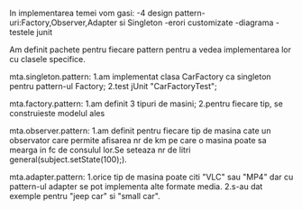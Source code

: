 In implementarea temei vom gasi:
-4 design pattern-uri:Factory,Observer,Adapter si Singleton
-erori customizate
-diagrama
-testele junit 

Am definit pachete pentru fiecare pattern pentru a vedea implementarea lor cu clasele specifice.

mta.singleton.pattern:
1.am implementat clasa CarFactory ca singleton pentru pattern-ul Factory;
2.test jUnit "CarFactoryTest";

mta.factory.pattern:
1.am definit 3 tipuri de masini;
2.pentru fiecare tip, se construieste modelul ales

mta.observer.pattern:
1.am definit pentru fiecare tip de masina cate un observator care permite afisarea nr de km pe care o masina poate sa mearga in fc de consulul lor.Se seteaza nr de litri general(subject.setState(100);).

mta.adapter.pattern:
1.orice tip de masina poate citi "VLC" sau "MP4" dar cu pattern-ul adapter se pot implementa alte formate media.
2.s-au dat exemple pentru "jeep car" si "small car".

